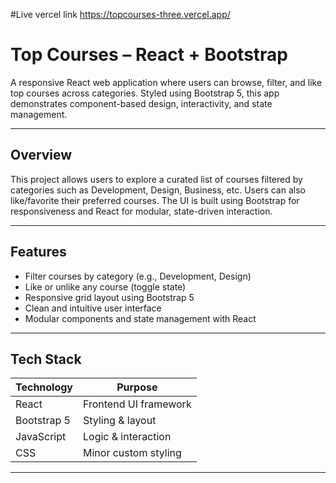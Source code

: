#Live vercel link 
https://topcourses-three.vercel.app/

# Top Courses – React + Bootstrap

A responsive React web application where users can browse, filter, and like top courses across categories. Styled using Bootstrap 5, this app demonstrates component-based design, interactivity, and state management.

---

## Overview

This project allows users to explore a curated list of courses filtered by categories such as Development, Design, Business, etc. Users can also like/favorite their preferred courses. The UI is built using Bootstrap for responsiveness and React for modular, state-driven interaction.

---

## Features

- Filter courses by category (e.g., Development, Design)
- Like or unlike any course (toggle state)
- Responsive grid layout using Bootstrap 5
- Clean and intuitive user interface
- Modular components and state management with React

---

## Tech Stack

| Technology  | Purpose               |
|-------------|------------------------|
| React       | Frontend UI framework  |
| Bootstrap 5 | Styling & layout       |
| JavaScript  | Logic & interaction    |
| CSS         | Minor custom styling   |




---


